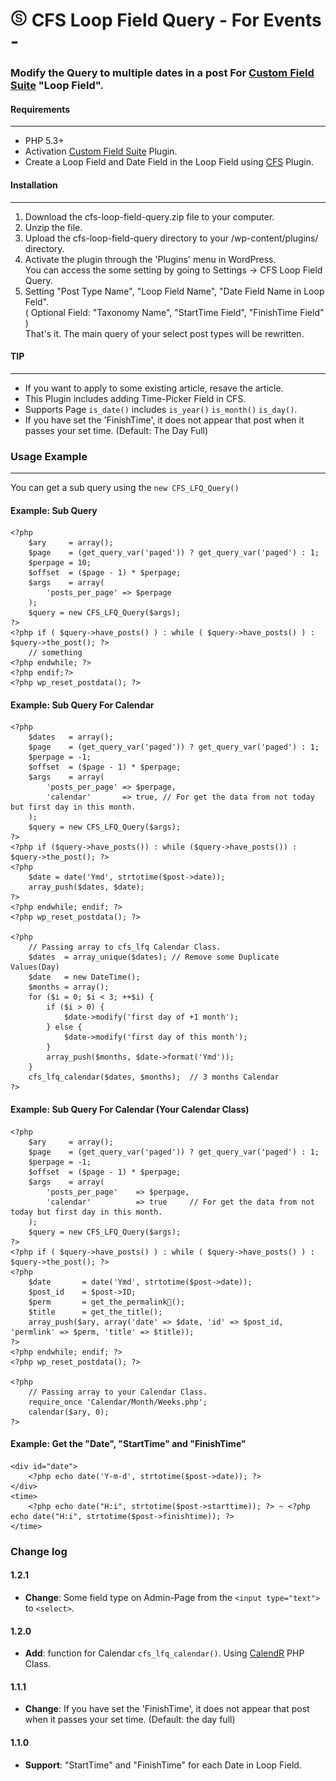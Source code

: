 # ![Alt text](images/logo.jpg "SECT") CFS Loop Field Query - For Events -

### Modify the Query to multiple dates in a post For [Custom Field Suite](https://wordpress.org/plugins/custom-field-suite/) "Loop Field".

#### Requirements
- - -
* PHP 5.3+
* Activation [Custom Field Suite](https://wordpress.org/plugins/custom-field-suite/) Plugin.
* Create a Loop Field and Date Field in the Loop Field using [CFS](https://wordpress.org/plugins/custom-field-suite/) Plugin.

#### Installation
- - -
 1. Download the cfs-loop-field-query.zip file to your computer.  
 2. Unzip the file.  
 3. Upload the cfs-loop-field-query directory to your /wp-content/plugins/ directory.  
 4. Activate the plugin through the 'Plugins' menu in WordPress.  
 You can access the some setting by going to Settings -> CFS Loop Field Query.
 5. Setting "Post Type Name", "Loop Field Name", "Date Field Name in Loop Feld".  
 ( Optional Field: "Taxonomy Name", "StartTime Field", "FinishTime Field" )  
 That's it. The main query of your select post types will be rewritten.

#### TIP
- - -
* If you want to apply to some existing article, resave the article.  
* This Plugin includes adding Time-Picker Field in CFS.
* Supports Page `is_date()` includes `is_year()` `is_month()` `is_day()`.
* If you have set the 'FinishTime', it does not appear that post when it passes your set time. (Default: The Day Full)

### Usage Example
- - -
You can get a sub query using the `new CFS_LFQ_Query()`

#### Example: Sub Query
    <?php
        $ary	 = array();
        $page    = (get_query_var('paged')) ? get_query_var('paged') : 1;
        $perpage = 10;
        $offset  = ($page - 1) * $perpage;
        $args    = array(
            'posts_per_page' => $perpage
        );
        $query = new CFS_LFQ_Query($args);
    ?>
    <?php if ( $query->have_posts() ) : while ( $query->have_posts() ) : $query->the_post(); ?>
        // something
    <?php endwhile; ?>
    <?php endif;?>
    <?php wp_reset_postdata(); ?>

#### Example: Sub Query For Calendar  
    <?php
        $dates   = array();
        $page    = (get_query_var('paged')) ? get_query_var('paged') : 1;
        $perpage = -1;
        $offset  = ($page - 1) * $perpage;
        $args    = array(
            'posts_per_page' => $perpage,
            'calendar'       => true, // For get the data from not today but first day in this month.
        );
        $query = new CFS_LFQ_Query($args);
    ?>
    <?php if ($query->have_posts()) : while ($query->have_posts()) : $query->the_post(); ?>
    <?php
        $date = date('Ymd', strtotime($post->date));
        array_push($dates, $date);
    ?>
    <?php endwhile; endif; ?>
    <?php wp_reset_postdata(); ?>

    <?php
        // Passing array to cfs_lfq Calendar Class.
        $dates  = array_unique($dates); // Remove some Duplicate Values(Day)
        $date   = new DateTime();
        $months = array();
        for ($i = 0; $i < 3; ++$i) {
            if ($i > 0) {
                $date->modify('first day of +1 month');
            } else {
                $date->modify('first day of this month');
            }
            array_push($months, $date->format('Ymd'));
        }
        cfs_lfq_calendar($dates, $months);  // 3 months Calendar
    ?>
#### Example: Sub Query For Calendar (Your Calendar Class)
    <?php
        $ary	 = array();
        $page    = (get_query_var('paged')) ? get_query_var('paged') : 1;
        $perpage = -1;
    	$offset  = ($page - 1) * $perpage;
        $args    = array(
            'posts_per_page'    => $perpage,
            'calendar'          => true		// For get the data from not today but first day in this month.
        );
        $query = new CFS_LFQ_Query($args);
    ?>
    <?php if ( $query->have_posts() ) : while ( $query->have_posts() ) : $query->the_post(); ?>
    <?php
        $date       = date('Ymd', strtotime($post->date));
        $post_id    = $post->ID;
        $perm       = get_the_permalink();
        $title      = get_the_title();
        array_push($ary, array('date' => $date, 'id' => $post_id, 'permlink' => $perm, 'title' => $title));
    ?>
    <?php endwhile; endif; ?>
    <?php wp_reset_postdata(); ?>

    <?php
        // Passing array to your Calendar Class.
        require_once 'Calendar/Month/Weeks.php';
        calendar($ary, 0);
    ?>
#### Example: Get the "Date", "StartTime" and "FinishTime"
    <div id="date">
        <?php echo date('Y-m-d', strtotime($post->date)); ?>
    </div>
    <time>
        <?php echo date("H:i", strtotime($post->starttime)); ?> ~ <?php echo date("H:i", strtotime($post->finishtime)); ?>
    </time>
### Change log  
#### 1.2.1
 * **Change**: Some field type on Admin-Page from the `<input type="text">` to `<select>`.  

#### 1.2.0
 * **Add**: function for Calendar `cfs_lfq_calendar()`. Using [CalendR](https://github.com/yohang/CalendR) PHP Class.  

#### 1.1.1
 * **Change**: If you have set the 'FinishTime', it does not appear that post when it passes your set time. (Default: the day full)  

#### 1.1.0
 * **Support**: "StartTime" and "FinishTime" for each Date in Loop Field.
